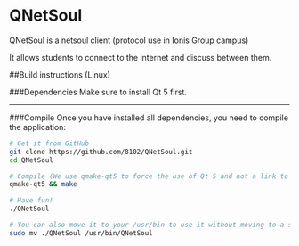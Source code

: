 QNetSoul
========
QNetSoul is a netsoul client (protocol use in Ionis Group campus)

It allows students to connect to the internet and discuss between them.

##Build instructions (Linux)

###Dependencies
Make sure to install Qt 5 first.

---

###Compile
Once you have installed all dependencies, you need to compile the application: 

```bash
# Get it from GitHub
git clone https://github.com/8102/QNetSoul.git
cd QNetSoul

# Compile (We use qmake-qt5 to force the use of Qt 5 and not a link to another version of Qt)
qmake-qt5 && make

# Have fun!
./QNetSoul

# You can also move it to your /usr/bin to use it without moving to a special directory (You need to be root)
sudo mv ./QNetSoul /usr/bin/QNetSoul
